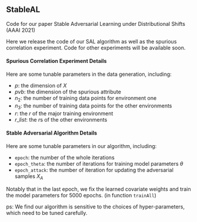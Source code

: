## StableAL
Code for our paper Stable Adversarial Learning under Distributional Shifts (AAAI 2021)

Here we release the code of our SAL algorithm as well as the spurious correlation experiment.
Code for other experiments will be available soon.

#### Spurious Correlation Experiment Details
Here are some tunable parameters in the data generation, including:
* $p$: the dimension of $X$
* $pvb$: the dimension of the spurious attribute
* $n_2$: the number of training data points for environment one
* $n_3$: the number of training data points for the other environments
* $r$: the $r$ of the major training environment
* $r\_list$: the $r$s of the other environments


#### Stable Adversarial Algorithm Details
Here are some tunable parameters in our algorithm, including:
* `epoch`: the number of the whole iterations
* `epoch_theta`: the number of iterations for training model parameters $\theta$
* `epoch_attack`: the number of iteration for updating the adversarial samples $X_A$

Notably that in the last epoch, we fix the learned covariate weights and train the model parameters for 5000 epochs. (in function `trainAll`)


ps: We find our algorithm is sensitive to the choices of hyper-parameters, which need to be tuned carefully.
